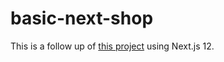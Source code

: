# basic-next-shop

This is a follow up of [this project](https://github.com/vramos96/basic-react-shop) using Next.js 12.